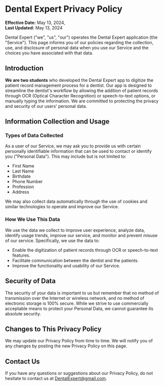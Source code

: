 # Dental Expert Privacy Policy

**Effective Date:** May 13, 2024,  
**Last Updated:** May 13, 2024

Dental Expert ("we", "us", "our") operates the Dental Expert application (the "Service"). This page informs you of our policies regarding the collection, use, and disclosure of personal data when you use our Service and the choices you have associated with that data.

## Introduction

**We are two students** who developed the Dental Expert app to digitize the patient record management process for a dentist. Our app is designed to streamline the dentist's workflow by allowing the addition of patient records through OCR (Optical Character Recognition) or speech-to-text options, or manually typing the information. We are committed to protecting the privacy and security of our users' personal data.

## Information Collection and Usage

### Types of Data Collected

As a user of our Service, we may ask you to provide us with certain personally identifiable information that can be used to contact or identify you ("Personal Data"). This may include but is not limited to:

- First Name
- Last Name
- Birthdate
- Phone Number
- Profession
- Address

We may also collect data automatically through the use of cookies and similar technologies to operate and improve our Service.

### How We Use This Data

We use the data we collect to improve user experience, analyze data, identify usage trends, improve our service, and monitor and prevent misuse of our service. Specifically, we use the data to:

- Enable the digitization of patient records through OCR or speech-to-text features.
- Facilitate communication between the dentist and the patients.
- Improve the functionality and usability of our Service.

## Security of Data

The security of your data is important to us but remember that no method of transmission over the Internet or wireless network, and no method of electronic storage is 100% secure. While we strive to use commercially acceptable means to protect your Personal Data, we cannot guarantee its absolute security.

## Changes to This Privacy Policy

We may update our Privacy Policy from time to time. We will notify you of any changes by posting the new Privacy Policy on this page.

## Contact Us

If you have any questions or suggestions about our Privacy Policy, do not hesitate to contact us at DentalExpert@gmail.com.
